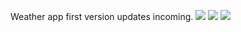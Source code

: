 Weather app first version updates incoming.
![](https://cdn.discordapp.com/attachments/911277823535251467/1244548544921210901/IMG_6799.png?ex=665583a7&is=66543227&hm=9938c3843d90a3cc95939e485c9fd21ee94a3baa59aba7392ebb7d2e140fd283&)
![](https://cdn.discordapp.com/attachments/911277823535251467/1244548545416134717/IMG_6800.png?ex=665583a7&is=66543227&hm=02eaa323c313ccbf5b2e996bd4eb45d87ac91d015cbb7b7abcbfd1e6ba05365c&)
![](https://cdn.discordapp.com/attachments/911277823535251467/1244548545957068880/IMG_6801.png?ex=665583a7&is=66543227&hm=f5355f2a31e6fd5e1dbffddc83cf80c8c97e41de8c6026e92517fb7a5cf189dd&)

